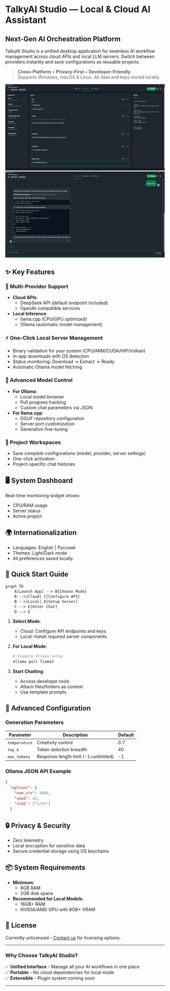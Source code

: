 # TalkyAI Studio — Local & Cloud AI Assistant

## Next-Gen AI Orchestration Platform

TalkyAI Studio is a unified desktop application for seamless AI workflow management across cloud APIs and local LLM servers. Switch between providers instantly and save configurations as reusable projects.

> **Cross-Platform** • **Privacy-First** • **Developer-Friendly**  
> Supports Windows, macOS & Linux. All data and keys stored locally.

![TalkyAI Studio Interface](public/screen1.png)  
![TalkyAI Studio Interface](public/screen2.png)

## ✨ Key Features

### 🚀 Multi-Provider Support
- **Cloud APIs**:
    - DeepSeek API (default endpoint included)
    - OpenAI-compatible services
- **Local Inference**:
    - llama.cpp (CPU/GPU optimized)
    - Ollama (automatic model management)

### ⚡ One-Click Local Server Management
- Binary validation for your system (CPU/ARM/CUDA/HIP/Vulkan)
- In-app downloads with OS detection
- Status monitoring: Download → Extract → Ready
- Automatic Ollama model fetching

### 🧠 Advanced Model Control
- **For Ollama**:
    - Local model browser
    - Pull progress tracking
    - Custom chat parameters via JSON
- **For llama.cpp**:
    - GGUF repository configuration
    - Server port customization
    - Generation fine-tuning

### 💼 Project Workspaces
- Save complete configurations (model, provider, server settings)
- One-click activation
- Project-specific chat histories

## 🖥️ System Dashboard
Real-time monitoring widget shows:
- CPU/RAM usage
- Server status
- Active project

## 🌍 Internationalization
- Languages: English | Русский
- Themes: Light/Dark mode
- All preferences saved locally

## 🚀 Quick Start Guide

```mermaid
graph TD
    A[Launch App] --> B{Choose Mode}
    B -->|Cloud| C[Configure API]
    B -->|Local| D[Setup Server]
    C --> E[Enter Chat]
    D --> E
```

1. **Select Mode**:
    - Cloud: Configure API endpoints and keys
    - Local: Install required server components

2. **For Local Mode**:
   ```bash
   # Example Ollama setup
   ollama pull llama3
   ```

3. **Start Chatting**:
    - Access developer tools
    - Attach files/folders as context
    - Use template prompts

## 🔧 Advanced Configuration

### Generation Parameters
| Parameter      | Description                          | Default |
|---------------|--------------------------------------|---------|
| `temperature` | Creativity control                   | 0.7     |
| `top_k`       | Token selection breadth              | 40      |
| `max_tokens`  | Response length limit (-1=unlimited) | -1      |

### Ollama JSON API Example
```json
{
  "options": {
    "num_ctx": 4096,
    "seed": 42,
    "stop": ["</s>"]
  }
```

## 🔒 Privacy & Security
- Zero telemetry
- Local encryption for sensitive data
- Secure credential storage using OS keychains

## 📦 System Requirements
- **Minimum**:
    - 8GB RAM
    - 2GB disk space
- **Recommended for Local Models**:
    - 16GB+ RAM
    - NVIDIA/AMD GPU with 8GB+ VRAM

## 📜 License
Currently unlicensed - [Contact us](mailto:ctapu4ok91@gmail.com) for licensing options.

---

### Why Choose TalkyAI Studio?
✅ **Unified Interface** - Manage all your AI workflows in one place  
✅ **Portable** - No cloud dependencies for local mode  
✅ **Extensible** - Plugin system coming soon

---